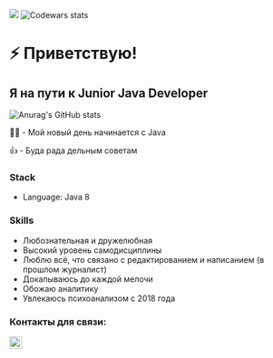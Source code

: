![](https://komarev.com/ghpvc/?username=your-github-Leeloomoscow)
![Codewars stats](https://www.codewars.com/users/Leeloomoscow/badges/micro)

# ⚡️ Приветствую!
## Я на пути к Junior Java Developer



![Anurag's GitHub stats](https://github-readme-stats.vercel.app/api?username=Leeloomoscow&show_icons=true&theme=radical)

👩‍💻 - Мой новый день начинается с Java 

👍 - Буда рада дельным советам


### Stack
- Language: Java 8

### Skills
- Любознательная и дружелюбная
- Высокий уровень самодисциплины
- Люблю всё, что связано с редактированием и написанием (в прошлом журналист)
- Докапываюсь до каждой мелочи
- Обожаю аналитику
- Увлекаюсь психоанализом с 2018 года



### Контакты для связи:
[<img align="left" width="22px" alt="javeoff | Telegram" src="https://simpleicons.org/icons/telegram.svg" />](https://t.me/Leeloo_moscow) 
